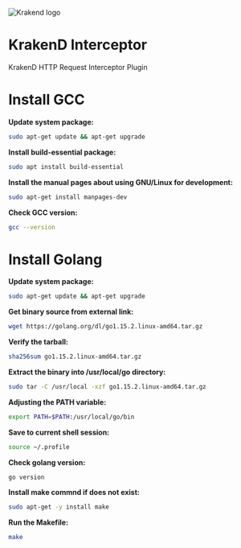 ![Krakend logo](https://github.com/devopsfaith/krakend/blob/master/docs/images/krakend.png)

# KrakenD Interceptor
KrakenD HTTP Request Interceptor Plugin

# Install GCC
**Update system package:**

```sh
sudo apt-get update && apt-get upgrade
```

**Install build-essential package:**

```sh
sudo apt install build-essential
```

**Install the manual pages about using GNU/Linux for development:**

```sh
sudo apt-get install manpages-dev
```

**Check GCC version:**

```sh
gcc --version
```

# Install Golang
**Update system package:**

```sh
sudo apt-get update && apt-get upgrade
```

**Get binary source from external link:**

```sh
wget https://golang.org/dl/go1.15.2.linux-amd64.tar.gz
```

**Verify the tarball:**

```sh
sha256sum go1.15.2.linux-amd64.tar.gz
```

**Extract the binary into /usr/local/go directory:**

```sh
sudo tar -C /usr/local -xzf go1.15.2.linux-amd64.tar.gz
```

**Adjusting the PATH variable:**

```sh
export PATH=$PATH:/usr/local/go/bin
```

**Save to current shell session:**

```sh
source ~/.profile
```

**Check golang version:**

```sh
go version
```

**Install make commnd if does not exist:**

```sh
sudo apt-get -y install make
```

**Run the Makefile:**

```sh
make
```
